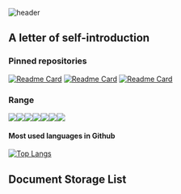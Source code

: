 ![header](https://capsule-render.vercel.app/api?type=slice&color=gradient&text=Jungin-Kim&fontSize=40&fontAlign=70&animation=fadeIn&rotate=8&fontAlignY=15&desc=A_letter_of_self-introduction_and_Document_Storage_List&descAlign=60&descAlignY=40)

## A letter of self-introduction

### Pinned repositories

[![Readme Card](https://github-readme-stats.vercel.app/api/pin/?username=Team-Shift-4&repo=Team-Shift-4.github.io&theme=vue-dark&layout=compact)](https://github.com/Team-Shift-4/Team-Shift-4.github.io) [![Readme Card](https://github-readme-stats.vercel.app/api/pin/?username=Team-Shift-4&repo=workspace&theme=vue-dark&layout=compact)](https://github.com/Team-Shift-4/workspace) [![Readme Card](https://github-readme-stats.vercel.app/api/pin/?username=Team-Shift-4&repo=Document-Sharing&theme=vue-dark&layout=compact)](https://github.com/Team-Shift-4/Document-Sharing)

### Range

![](https://img.shields.io/badge/C-273849?style=for-the-badge&logo=c&logoColor=white)![](https://img.shields.io/badge/javascript-273849?style=for-the-badge&logo=javascript&logoColor=white)![](https://img.shields.io/badge/Vue.js-273849?style=for-the-badge&logo=vue.js&logoColor=white)![](https://img.shields.io/badge/Reverse_Engineering-273849?style=for-the-badge&logo=hexo&logoColor=white)![](https://img.shields.io/badge/Oracle-273849?style=for-the-badge&logo=oracle&logoColor=white)![](https://img.shields.io/badge/mysql-273849?style=for-the-badge&logo=mysql&logoColor=white)![](https://img.shields.io/badge/postgresql-273849?style=for-the-badge&logo=postgresql&logoColor=white)

#### Most used languages in Github

[![Top Langs](https://github-readme-stats.vercel.app/api/top-langs/?username=99JungInKim&theme=vue-dark&layout=compact)](https://github.com/99JungInKim/github-readme-stats)

## Document Storage List
